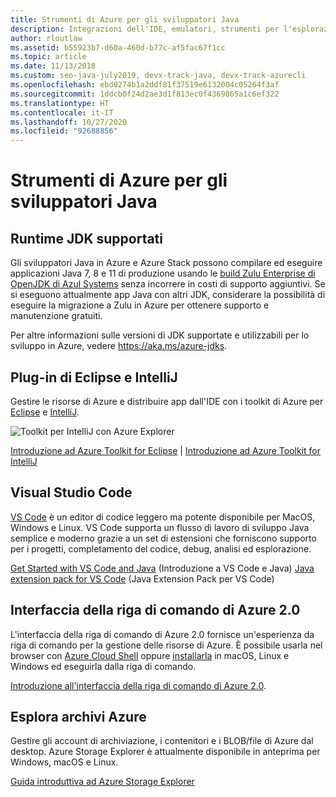 ```yaml
---
title: Strumenti di Azure per gli sviluppatori Java
description: Integrazioni dell'IDE, emulatori, strumenti per l'esplorazione delle risorse e interfacce della riga di comando per gli sviluppatori Java in Azure.
author: rloutlaw
ms.assetid: b55923b7-d60a-460d-b77c-af5fac67f1cc
ms.topic: article
ms.date: 11/13/2018
ms.custom: seo-java-july2019, devx-track-java, devx-track-azurecli
ms.openlocfilehash: ebd0274b1a2ddf81f37519e6132004c05264f3af
ms.sourcegitcommit: 1ddcb0f24d2ae3d1f813ec0f4369865a1c6ef322
ms.translationtype: HT
ms.contentlocale: it-IT
ms.lasthandoff: 10/27/2020
ms.locfileid: "92688856"
---
```

# <a name="azure-tools-for-java-developers"></a>Strumenti di Azure per gli sviluppatori Java

## <a name="supported-jdk-runtimes"></a>Runtime JDK supportati

Gli sviluppatori Java in Azure e Azure Stack possono compilare ed eseguire applicazioni Java 7, 8 e 11 di produzione usando le [build Zulu Enterprise di OpenJDK di Azul Systems](https://www.azul.com/downloads/azure-only/zulu/) senza incorrere in costi di supporto aggiuntivi. Se si eseguono attualmente app Java con altri JDK, considerare la possibilità di eseguire la migrazione a Zulu in Azure per ottenere supporto e manutenzione gratuiti.

Per altre informazioni sulle versioni di JDK supportate e utilizzabili per lo sviluppo in Azure, vedere <https://aka.ms/azure-jdks>.

## <a name="eclipse-and-intellij-plugins"></a>Plug-in di Eclipse e IntelliJ

Gestire le risorse di Azure e distribuire app dall'IDE con i toolkit di Azure per [Eclipse](../toolkit-for-eclipse/index.yml) e [IntelliJ](../toolkit-for-intellij/index.yml).

![Toolkit per IntelliJ con Azure Explorer](media/intelliJ-azure-explorer.png)

[Introduzione ad Azure Toolkit for Eclipse](/azure/app-service-web/app-service-web-eclipse-create-hello-world-web-app) | [Introduzione ad Azure Toolkit for IntelliJ](/azure/app-service-web/app-service-web-intellij-create-hello-world-web-app)

## <a name="visual-studio-code"></a>Visual Studio Code

[VS Code](https://code.visualstudio.com/) è un editor di codice leggero ma potente disponibile per MacOS, Windows e Linux. VS Code supporta un flusso di lavoro di sviluppo Java semplice e moderno grazie a un set di estensioni che forniscono supporto per i progetti, completamento del codice, debug, analisi ed esplorazione.

[Get Started with VS Code and Java](https://code.visualstudio.com/docs/java) (Introduzione a VS Code e Java)
[Java extension pack for VS Code](https://code.visualstudio.com/docs/java/extensions) (Java Extension Pack per VS Code)

## <a name="azure-cli-20"></a>Interfaccia della riga di comando di Azure 2.0

L'interfaccia della riga di comando di Azure 2.0 fornisce un'esperienza da riga di comando per la gestione delle risorse di Azure. È possibile usarla nel browser con [Azure Cloud Shell](/azure/cloud-shell/overview) oppure [installarla](/cli/azure/install-azure-cli) in macOS, Linux e Windows ed eseguirla dalla riga di comando.

[Introduzione all'interfaccia della riga di comando di Azure 2.0](/cli/azure/get-started-with-azure-cli).

## <a name="azure-storage-explorer"></a>Esplora archivi Azure

Gestire gli account di archiviazione, i contenitori e i BLOB/file di Azure dal desktop. Azure Storage Explorer è attualmente disponibile in anteprima per Windows, macOS e Linux.

[Guida introduttiva ad Azure Storage Explorer](/azure/vs-azure-tools-storage-manage-with-storage-explorer)
